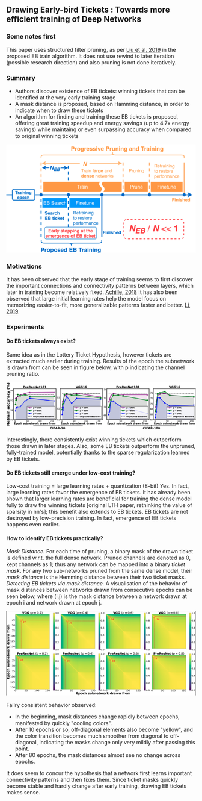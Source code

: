 ## Drawing Early-bird Tickets : Towards more efficient training of Deep Networks


### Some notes first
This paper uses structured filter pruning, as per [Liu et al, 2019](https://arxiv.org/abs/1708.06519) in the proposed EB train algorithm. It does not use rewind to later iteration (possible research direction) and also pruning is not done iteratively.

### Summary
- Authors discover existence of EB tickets: winning tickets that can be identified at the very early training stage
- A mask distance is proposed, based on Hamming distance, in order to indicate when to draw these tickets
- An algorithm for finding and training these EB tickets is proposed, offering great training speedup and energy savings (up to 4.7x energy savings) while maintaing or even surpassing accuracy when compared to original winning tickets

![alt text](./figs/Early_bird/eb_training.png)

### Motivations
It has been observed that the early stage of training seems to first discover the important connections and connectivity patterns between layers, which later in training become relatively fixed. [Achille, 2018](https://arxiv.org/abs/1711.08856) 
It has also been observed that large initial learning rates help the model focus on memorizing easier-to-fit, more generalizable patterns faster and better. [Li, 2019](https://arxiv.org/abs/1907.04595)


### Experiments
#### Do EB tickets always exist?
Same idea as in the Lottery Ticket Hypothesis, however tickets are extracted much earlier during training. Results of the epoch the subnetwork is drawn from can be seen in figure below, with p indicating the channel pruning ratio.

![alt text](./figs/Early_bird/retrain_acc.png)

Interestingly, there consistently exist winning tickets which outperform those drawn in later stages. Also, some EB tickets outperform the unpruned, fully-trained model, potentially thanks to the sparse regularization learned by EB tickets.

#### Do EB tickets still emerge under low-cost training?
Low-cost training = large learning rates + quantization (8-bit)
Yes. In fact, large learning rates favor the emergence of EB tickets. It has already been shown that larger learning rates are beneficial for training the dense model fully to draw the winning tickets [original LTH paper, rethinking the value of sparsity in nn's]; this benefit also extends to EB tickets.
EB tickets are not destroyed by low-precision training. In fact, emergence of EB tickets happens even earlier.


#### How to identify EB tickets practically?
*Mask Distance.* For each time of pruning, a binary mask of the drawn ticket is defined w.r.t. the full dense network. Pruned channels are denoted as 0, kept channels as 1; thus any network can be mapped into a binary *ticket mask*. For any two sub-networks pruned from the same dense model, their *mask distance* is the Hemming distance between their two ticket masks.
*Detecting EB tickets via mask distance.* A visualisation of the behavior of mask distances between networks drawn from consecutive epochs can be seen below, where (i,j) is the mask distance between a network drawn at epoch i and network drawn at epoch j.

![alt text](./figs/Early_bird/pairwise_mask_dist.png)

Failry consistent behavior observed: 
- In the beginning, mask distances change rapidly between epochs, manifested by quickly "cooling colors". 
- After 10 epochs or so, off-diagonal elements also become "yellow", and the color transition becomes much smoother from diagonal to off-diagonal, indicating the masks change only very mildly after passing this point.
- After 80 epochs, the mask distances almost see no change across epochs.

It does seem to concur the hypothesis that a network first learns important connectivity patterns and then fixes them.
Since ticket masks quickly become stable and hardly change after early training, drawing EB tickets makes sense.

